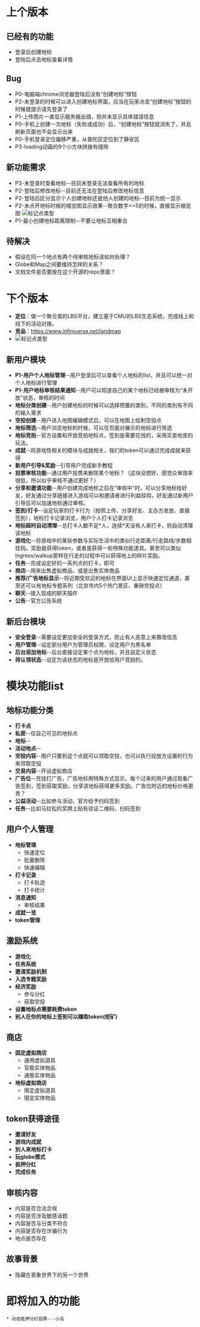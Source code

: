 
# 上个版本
## 已经有的功能
* 登录后创建地标
* 登陆后点击地标查看详情
## Bug
* P0-电脑端chrome浏览器登陆后没有“创建地标”按钮
* P2-未登录的时候可以进入创建地标界面，应当在玩家点击“创建地标”按钮的时候就提示请先登录了
* P1-上传图片一直显示服务器出错，但并未显示具体错误信息
* P0-手机上创建一次地标（失败或成功）后，“创建地标”按钮就消失了，并且刷新页面也不会显示出来
* P0-手机登录定位偏移严重，从普陀区定位到了静安区
* P3-loading动画的9个小方块拼接有缝隙

## 新功能需求
* P3-未登录时查看地标--目前未登录无法查看所有的地标
* P2-登陆后修改地标--目前还无法在登陆后修改地标信息
* P2-登陆后区分显示个人创建地标还是他人创建的地标--目前为统一显示
* P2-未点开地标时候的缩览图显示效果--聚合数字<=5的时候，直接显示缩览图
  ![标记点类型](../image/地标签到打卡/point.png)
* P1-最小创建地标距离限制--不要让地标互相重合

## 待解决
* 假设在同一个地点有两个待审核地标该如何处理？
* Globe和Map之间要维持怎样的关系？
* 文档文件是否要放在这个开源的repo里面？

# 下个版本
* **定位**：做一个聚合类的LBS平台，建立基于CMU的LBS生态系统，完成线上和线下的活动对接。
* **竞品**：https://www.infiniverse.net/landmap
* ![标记点类型](../image/地标签到打卡/infiniverse_01.png)

## 新用户模块
* **P1-用户个人地标管理**--用户登录后可以查看个人地标的list，并且可以统一对个人地标进行管理
* **P1-用户地标审核结果通知**--用户可以知道自己的某个地标已经被审核为“未开放”状态，审核的时间
* **地标分类创建**--用户创建地标的时候可以选择预置的类别，不同的类别有不同的输入需求
* **空投创建**--用户进入地图编辑模式后，可以在地图上绘制空投点
* **地标筛选**--用户浏览地标的时候，可以在页面对展示的地标进行筛选
* **地标竞拍**--官方设置和开放竞拍地标点，签到是需要花钱的，采用买卖地皮的玩法。
* **成就**--将游戏性相关的模块与成就相关，我们的token可以通过完成成就来获得
* **新用户引导&奖励**--引导用户完成新手教程
* **投票审核功能**--通过用户投票来删除某个地标？（这块没想好，感觉众审效率很低，所以似乎审核不通过更好？）
* **分享和邀请功能**--用户创建完成地标之后在“审核中”时，可以分享地标给好友，好友通过分享链接进入游戏可以和邀请者进行利益挂钩，好友通过新用户引导后可以加速地标通过审核。
* **签到/打卡**--设定玩家的打卡行为（拍照上传、分享好友、主办方发放、直接签到），地标打卡记录浏览，用户个人打卡记录浏览
* **地标超时自动清理**--总打卡人数不足*人，连续\*天没有人来打卡，则自动清理该地标
* **游戏化**--将游戏中的某些参数与实际生活中的类似行走距离/行走路线/步数相挂钩。奖励是获得token，或者是获得一些特殊功能道具。甚至可以类似Ingress/walkup那样在行走的过程中可以获得地上的碎片奖励。
* **任务**--完成设定好的一系列点的打卡，即可
* **商店**--用来出售虚拟商品、或是出售实体商品
* **推荐/广告地标显示**--将近期受欢迎的地标在界面UI上显示快速定位通道，甚至还可以有地标专题系列（北京市内5个热门景区、重磅空投点）
* **聊天**--接入现成的聊天插件
* **公告**--官方公告系统

## 新后台模块
* **安全登录**--需要设定更加安全的登录方式，防止有人恶意上来篡改信息
* **用户管理**--设定部分用户为管理员权限，设定用户为黑名单
* **后台添加地标**--后台直接设定某个点为地标，并且自定义状态
* **待认领状态**--设定为该状态的地标是开放给用户竞拍的。

# 模块功能list

## 地标功能分类
* **打卡点**
* **私密**--仅自己可见的地标点
* **地标**--
* **活动地点**--
* **空投内容**--用户只要到这个点就可以领取空投，也可以执行投放方设置的行为来领取空投
* **交易内容**--开设虚拟商店
* **广告位**--充钱打广告，广告地标用特殊方式显示。每个过来的用户通过观看广告签到，签到获取奖励，分享该地标获得更多奖励。广告位附近的地标价格更贵？
* **公益活动**--比如参与活动，官方给予扫码签到
* **任务**--比如马拉松的奖牌上贴有验证二维码，扫码签到


## 用户个人管理
* **地标管理**
    * 快速定位
    * 批量删除
    * 快速编辑
* **打卡记录**
    * 打卡轨迹
    * 打卡统计
* **消息通知**
    * 审核结果
* **成就一览**
* **token管理**

## 激励系统
* **游戏化**
* **任务系统**
* **邀请奖励机制**
* **入选专题奖励**
* **经济奖励**
    * 参与分红
    * 获取空投
* **设置地标点需要耗费token**
* **别人在你的地标上签到可以赚取token(挖矿)**

## 商店
* **固定虚拟商店**
    * 通用虚拟道具
    * 官贩实体物品
    * 通贩实体物品
* **地标虚拟商店**
    * 限定虚拟道具
    * 限定实体物品

## token获得途径
* **邀请好友**
* **游戏内成就**
* **别人来地标打卡**
* **玩globe模式**
* **抵押分红**
* **完成任务**



## 审核内容
* 内容是否合法合规
* 内容是否涉及敏感话题
* 内容是否与分类不符合
* 内容是否存在诈骗行为
* 地点是否存在

## 故事背景
* 隐藏在表象世界下的另一个世界
# 即将加入的功能
    * 动态抵押分红投票---小岛
